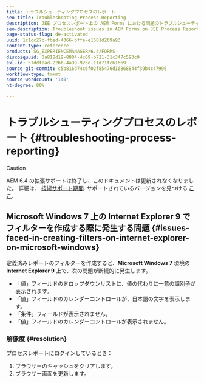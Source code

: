 ```yaml
---
title: トラブルシューティングプロセスのレポート
seo-title: Troubleshooting Process Reporting
description: JEE プロセスレポート上の AEM Forms における問題のトラブルシューティング
seo-description: Troubleshoot issues in AEM Forms on JEE Process Reporting
page-status-flag: de-activated
uuid: 1c1cc27c-fbed-4366-bffe-e1581d269a93
content-type: reference
products: SG_EXPERIENCEMANAGER/6.4/FORMS
discoiquuid: 0a818d19-8804-4c69-b721-31c347c593c0
exl-id: 57ddfead-22bb-4a99-925e-11d71fc61669
source-git-commit: c5b816d74c6f02f85476d16868844f39b4c47996
workflow-type: tm+mt
source-wordcount: '140'
ht-degree: 80%

---
```


# トラブルシューティングプロセスのレポート {#troubleshooting-process-reporting}

>[!CAUTION]
>
>AEM 6.4 の拡張サポートは終了し、このドキュメントは更新されなくなりました。 詳細は、 [技術サポート期間](https://helpx.adobe.com/jp/support/programs/eol-matrix.html). サポートされているバージョンを見つける [ここ](https://experienceleague.adobe.com/docs/?lang=ja).

## Microsoft Windows 7 上の Internet Explorer 9 でフィルターを作成する際に発生する問題 {#issues-faced-in-creating-filters-on-internet-explorer-on-microsoft-windows}

定義済みレポートのフィルターを作成すると、**Microsoft Windows 7** 環境の **Internet Explorer 9** 上で、次の問題が断続的に発生します。

* 「値」フィールドのドロップダウンリストに、値の代わりに一意の識別子が表示されます。
* 「値」フィールドのカレンダーコントロールが、日本語の文字を表示します。
* 「条件」フィールドが表示されません。
* 「値」フィールドのカレンダーコントロールが表示されません。

### 解像度 {#resolution}

プロセスレポートにログインしているとき：

1. ブラウザーのキャッシュをクリアします。
1. ブラウザー画面を更新します。
